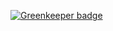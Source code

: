 

[![Greenkeeper badge](https://badges.greenkeeper.io/adonisjs/adonis-cors.svg)](https://greenkeeper.io/)